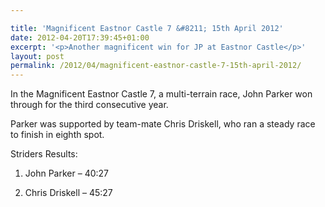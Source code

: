 ```yaml
---

title: 'Magnificent Eastnor Castle 7 &#8211; 15th April 2012'
date: 2012-04-20T17:39:45+01:00
excerpt: '<p>Another magnificent win for JP at Eastnor Castle</p>'
layout: post
permalink: /2012/04/magnificent-eastnor-castle-7-15th-april-2012/
---
```

In the Magnificent Eastnor Castle 7, a multi-terrain race, John Parker won through for the third consecutive year.

Parker was supported by team-mate Chris Driskell, who ran a steady race to finish in eighth spot.

Striders Results:

1) John Parker &#8211; 40:27

8) Chris Driskell &#8211; 45:27